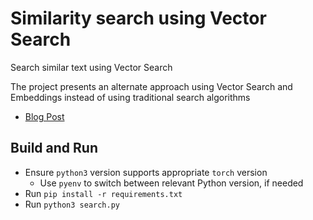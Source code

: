 # Similarity search using Vector Search

Search similar text using Vector Search

The project presents an alternate approach using Vector Search and Embeddings instead of using traditional search algorithms

- [Blog Post](https://xplorewithbharat.blogspot.com/2025/04/unlocking-power-of-vector-search.html)

## Build and Run

- Ensure `python3` version supports appropriate `torch` version
  - Use `pyenv` to switch between relevant Python version, if needed
- Run `pip install -r requirements.txt`
- Run `python3 search.py`
